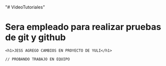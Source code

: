 "# VideoTutoriales" 

# Sera empleado para realizar pruebas de git y github

 <script>
         /*Funcion suma retorno la suma de esos dos numeros
            function suma (a,b){
            
            return a+b;
            }
           console.log(suma(5,3));
           */
            
            
           //hacer lo mismo pero declarando una variable que va a ser resultado y me mostrara la suma por la consola 
            function suma (a,b){
            
            return a+b;
            }
            
            
            var resultado= suma(11,4);
            console.log(resultado);
	</script>
    
    <h1>JESS AGREGO CAMBIOS EN PROYECTO DE YULI</h1>
    
    // PROBANDO TRABAJO EN EQUIPO